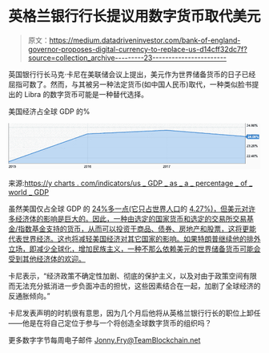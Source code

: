 # 英格兰银行行长提议用数字货币取代美元

> 原文：<https://medium.datadriveninvestor.com/bank-of-england-governor-proposes-digital-currency-to-replace-us-d14cff32dc7f?source=collection_archive---------23----------------------->

英国银行行长马克·卡尼在美联储会议上提出，美元作为世界储备货币的日子已经屈指可数了。然而，与其被另一种法定货币(如中国人民币)取代，一种类似脸书提出的 Libra 的数字货币可能是一种替代选择。

美国经济占全球 GDP 的%

![](img/b4f8f37444a794a33a660ec32b89acd8.png)

来源:[https://y charts . com/indicators/us _ GDP _ as _ a _ percentage _ of _ world _ GDP](https://ycharts.com/indicators/us_gdp_as_a_percentage_of_world_gdp)

虽然美国仅占全球 GDP 的 [24%多一点(它只占世界人口](https://ycharts.com/indicators/us_gdp_as_a_percentage_of_world_gdp)的 [4.27%)，但美元对许多经济体的影响是巨大的。因此，一种由选定的国家货币和选定的交易所交易基金/指数基金支持的货币，从而可以投资于商品、债券、房地产和股票，这将更能代表世界经济。这也将减轻美国经济对其它国家的影响。如果特朗普继续他的排外立场，即减少全球化，增加民族主义，一种不那么依赖美元的世界储备货币可能会受到其他经济体的欢迎。](https://www.worldometers.info/world-population/us-population/)

卡尼表示，“经济政策不确定性加剧、彻底的保护主义，以及对由于政策空间有限而无法充分抵消进一步负面冲击的担忧，这些因素结合在一起，加剧了全球经济的反通胀倾向。”

卡尼发表声明的时机很有意思，因为几个月后他将从英格兰银行行长的职位上卸任——他是在将自己定位于参与一个将创造全球数字货币的组织吗？

更多数字字节每周电子邮件 Jonny.Fry@TeamBlockchain.net